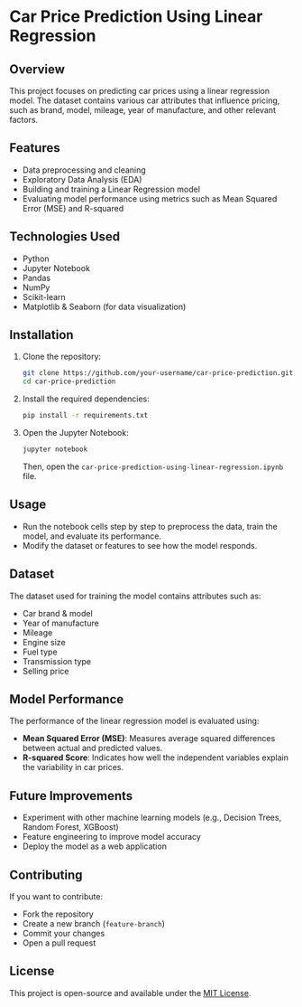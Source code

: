 # Car Price Prediction Using Linear Regression

## Overview
This project focuses on predicting car prices using a linear regression model. The dataset contains various car attributes that influence pricing, such as brand, model, mileage, year of manufacture, and other relevant factors.

## Features
- Data preprocessing and cleaning
- Exploratory Data Analysis (EDA)
- Building and training a Linear Regression model
- Evaluating model performance using metrics such as Mean Squared Error (MSE) and R-squared

## Technologies Used
- Python
- Jupyter Notebook
- Pandas
- NumPy
- Scikit-learn
- Matplotlib & Seaborn (for data visualization)

## Installation
1. Clone the repository:
   ```bash
   git clone https://github.com/your-username/car-price-prediction.git
   cd car-price-prediction
   ```
2. Install the required dependencies:
   ```bash
   pip install -r requirements.txt
   ```
3. Open the Jupyter Notebook:
   ```bash
   jupyter notebook
   ```
   Then, open the `car-price-prediction-using-linear-regression.ipynb` file.

## Usage
- Run the notebook cells step by step to preprocess the data, train the model, and evaluate its performance.
- Modify the dataset or features to see how the model responds.

## Dataset
The dataset used for training the model contains attributes such as:
- Car brand & model
- Year of manufacture
- Mileage
- Engine size
- Fuel type
- Transmission type
- Selling price

## Model Performance
The performance of the linear regression model is evaluated using:
- **Mean Squared Error (MSE)**: Measures average squared differences between actual and predicted values.
- **R-squared Score**: Indicates how well the independent variables explain the variability in car prices.

## Future Improvements
- Experiment with other machine learning models (e.g., Decision Trees, Random Forest, XGBoost)
- Feature engineering to improve model accuracy
- Deploy the model as a web application

## Contributing
If you want to contribute:
- Fork the repository
- Create a new branch (`feature-branch`)
- Commit your changes
- Open a pull request

## License
This project is open-source and available under the [MIT License](LICENSE).

